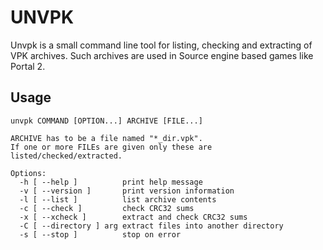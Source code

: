 UNVPK
=====
Unvpk is a small command line tool for listing, checking and extracting of VPK
archives. Such archives are used in Source engine based games like Portal 2.

Usage
-----
	unvpk COMMAND [OPTION...] ARCHIVE [FILE...]
	
	ARCHIVE has to be a file named "*_dir.vpk".
	If one or more FILEs are given only these are listed/checked/extracted.
	
	Options:
	  -h [ --help ]          print help message
	  -v [ --version ]       print version information
	  -l [ --list ]          list archive contents
	  -c [ --check ]         check CRC32 sums
	  -x [ --xcheck ]        extract and check CRC32 sums
	  -C [ --directory ] arg extract files into another directory
	  -s [ --stop ]          stop on error
